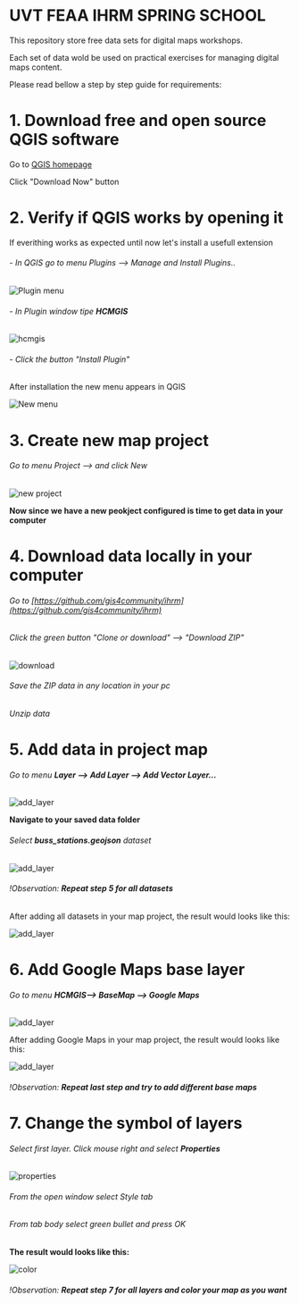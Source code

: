# UVT FEAA IHRM SPRING SCHOOL 

This repository store free data sets for digital maps workshops.

Each set of data wold be used on practical exercises for managing digital maps content.

Please read bellow a step by step guide for requirements:

# 1. Download free and open source QGIS software
Go to [QGIS homepage](http://qgis.com/) 

Click "Download Now" button

# 2. Verify if QGIS works by opening it
If everithing works as expected until now let's install a usefull extension

 ###### - In QGIS go to menu Plugins --> Manage and Install Plugins..
 
 ![Plugin menu](https://github.com/gis4community/ihrm/blob/master/img/plugin.PNG)

###### - In Plugin window tipe **HCMGIS**

 ![hcmgis](https://github.com/gis4community/ihrm/blob/master/img/hcmgis.PNG)
 
###### - Click the button "Install Plugin"

After installation the new menu appears in QGIS

![New  menu](https://github.com/gis4community/ihrm/blob/master/img/menu_hcmgis.PNG)

# 3. Create new map project

###### Go to menu Project --> and click New

![new project](https://github.com/gis4community/ihrm/blob/master/img/new_project.PNG)

**Now since we have a new peokject configured is time to get data in your computer** 

# 4. Download data locally in your computer

   ###### Go to [https://github.com/gis4community/ihrm](https://github.com/gis4community/ihrm)
   ###### Click the green button "Clone or download" --> "Download ZIP"
   
   ![download](img/download.PNG)
   
 ###### Save the ZIP data in any location in your pc
 ###### Unzip data
 
 # 5. Add data in project map

###### Go to menu **Layer --> Add Layer --> Add Vector Layer...**

![add_layer](img/add_layer.PNG)

**Navigate to your saved data folder**
###### Select **buss_stations.geojson** dataset

![add_layer](img/add.PNG)

###### !Observation: **Repeat step 5 for all datasets**

After adding all datasets in your map project, the result would looks like this:

![add_layer](img/map.png)

# 6. Add Google Maps base layer

###### Go to menu **HCMGIS--> BaseMap --> Google Maps**

![add_layer](img/google.PNG)

After adding Google Maps in your map project, the result would looks like this:

![add_layer](img/google_map.PNG)

###### !Observation: **Repeat last step and try to add different base maps**
 
 # 7. Change the symbol of layers
 
 ###### Select first layer. Click mouse right and select **Properties**
 
 ![properties](img/properties.PNG)

###### From the open window select Style tab
###### From tab body select green bullet and press OK
**The result would looks like this:**

 ![color](img/color.PNG)

###### !Observation: **Repeat step 7 for all layers and color your map as you want**

